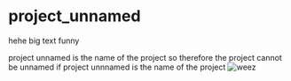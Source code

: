 # project_unnamed
hehe big text funny

project unnamed is the name of the project so therefore the project cannot be unnamed if project unnnamed is the name of the project
![weez](https://github.com/user-attachments/assets/846e9c4d-965c-4ad9-b33f-8235db0e9725)
